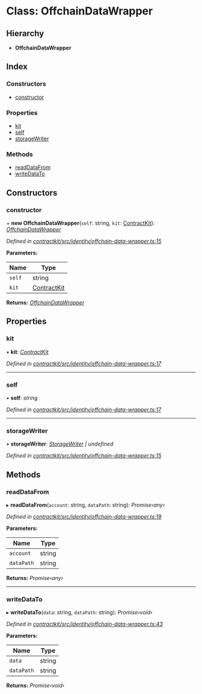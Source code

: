 # Class: OffchainDataWrapper

## Hierarchy

* **OffchainDataWrapper**

## Index

### Constructors

* [constructor](_identity_offchain_data_wrapper_.offchaindatawrapper.md#constructor)

### Properties

* [kit](_identity_offchain_data_wrapper_.offchaindatawrapper.md#kit)
* [self](_identity_offchain_data_wrapper_.offchaindatawrapper.md#self)
* [storageWriter](_identity_offchain_data_wrapper_.offchaindatawrapper.md#storagewriter)

### Methods

* [readDataFrom](_identity_offchain_data_wrapper_.offchaindatawrapper.md#readdatafrom)
* [writeDataTo](_identity_offchain_data_wrapper_.offchaindatawrapper.md#writedatato)

## Constructors

###  constructor

\+ **new OffchainDataWrapper**(`self`: string, `kit`: [ContractKit](_kit_.contractkit.md)): *[OffchainDataWrapper](_identity_offchain_data_wrapper_.offchaindatawrapper.md)*

*Defined in [contractkit/src/identity/offchain-data-wrapper.ts:15](https://github.com/celo-org/celo-monorepo/blob/master/packages/contractkit/src/identity/offchain-data-wrapper.ts#L15)*

**Parameters:**

Name | Type |
------ | ------ |
`self` | string |
`kit` | [ContractKit](_kit_.contractkit.md) |

**Returns:** *[OffchainDataWrapper](_identity_offchain_data_wrapper_.offchaindatawrapper.md)*

## Properties

###  kit

• **kit**: *[ContractKit](_kit_.contractkit.md)*

*Defined in [contractkit/src/identity/offchain-data-wrapper.ts:17](https://github.com/celo-org/celo-monorepo/blob/master/packages/contractkit/src/identity/offchain-data-wrapper.ts#L17)*

___

###  self

• **self**: *string*

*Defined in [contractkit/src/identity/offchain-data-wrapper.ts:17](https://github.com/celo-org/celo-monorepo/blob/master/packages/contractkit/src/identity/offchain-data-wrapper.ts#L17)*

___

###  storageWriter

• **storageWriter**: *[StorageWriter](_identity_offchain_storage_writers_.storagewriter.md) | undefined*

*Defined in [contractkit/src/identity/offchain-data-wrapper.ts:15](https://github.com/celo-org/celo-monorepo/blob/master/packages/contractkit/src/identity/offchain-data-wrapper.ts#L15)*

## Methods

###  readDataFrom

▸ **readDataFrom**(`account`: string, `dataPath`: string): *Promise‹any›*

*Defined in [contractkit/src/identity/offchain-data-wrapper.ts:19](https://github.com/celo-org/celo-monorepo/blob/master/packages/contractkit/src/identity/offchain-data-wrapper.ts#L19)*

**Parameters:**

Name | Type |
------ | ------ |
`account` | string |
`dataPath` | string |

**Returns:** *Promise‹any›*

___

###  writeDataTo

▸ **writeDataTo**(`data`: string, `dataPath`: string): *Promise‹void›*

*Defined in [contractkit/src/identity/offchain-data-wrapper.ts:43](https://github.com/celo-org/celo-monorepo/blob/master/packages/contractkit/src/identity/offchain-data-wrapper.ts#L43)*

**Parameters:**

Name | Type |
------ | ------ |
`data` | string |
`dataPath` | string |

**Returns:** *Promise‹void›*
